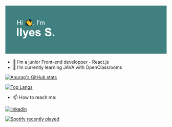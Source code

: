 ![](header.png)


- 🌱 I’m a junior Front-end developper - React.js
- 🌱 I’m currently learning JAVA with OpenClassrooms


[![Anurag's GitHub stats](https://github-readme-stats.vercel.app/api?username=Enkiduduh&count_private=true&show_icons=true&theme=gruvbox)](https://github.com/anuraghazra/github-readme-stats)
 
[![Top Langs](https://github-readme-stats.vercel.app/api/top-langs/?username=Enkiduduh&layout=compact)](https://github.com/anuraghazra/github-readme-stats)
   
   
   - 📫 How to reach me: 
   
[![linkedin](https://cloud.githubusercontent.com/assets/17016297/18839848/0fc7e74e-83d2-11e6-8c6a-277fc9d6e067.png)][1]
    
[![Spotify recently played](https://spotify-recently-played-readme.vercel.app/api?user=1196434796&count=3)](https://open.spotify.com/user/1196434796)
     <br>

[1]: https://www.linkedin.com/in/ilyessoumardjouma/
